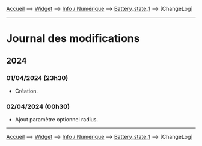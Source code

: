 <a href="{{site.url}}/documentation">Accueil</a> --> <a href="{{site.url}}/documentation/{{site.widget}}">Widget</a> --> <a href="{{site.url}}/documentation/{{site.widget}}/fr_FR/info/numeric">Info / Numérique</a> --> <a href="{{site.url}}/documentation/{{site.widget}}/fr_FR/info/numeric/battery_state_1">Battery_state_1</a> --> [ChangeLog]

--------------------

# Journal des modifications

     
## 2024

### 01/04/2024 (23h30)
  - Création.

### 02/04/2024 (00h30)
  - Ajout paramètre optionnel radius.


-------------------------------

<a href="{{site.url}}/documentation">Accueil</a> --> <a href="{{site.url}}/documentation/{{site.widget}}">Widget</a> --> <a href="{{site.url}}/documentation/{{site.widget}}/fr_FR/info/numeric">Info / Numérique</a> --> <a href="{{site.url}}/documentation/{{site.widget}}/fr_FR/info/numeric/battery_state_1">Battery_state_1</a> --> [ChangeLog]